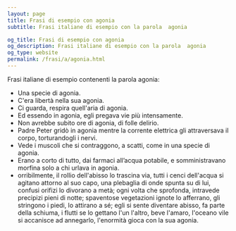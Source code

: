```yaml
---
layout: page
title: Frasi di esempio con agonia 
subtitle: Frasi italiane di esempio con la parola  agonia

og_title: Frasi di esempio con agonia 
og_description: Frasi italiane di esempio con la parola  agonia
og_type: website
permalink: /frasi/a/agonia.html
---
```


Frasi italiane di esempio contenenti la parola agonia:


- Una specie di agonia.
- C'era libertà nella sua agonia.
- Ci guarda, respira quell'aria di agonia.
- Ed essendo in agonia, egli pregava vie più intensamente.
- Non avrebbe subito ore di agonia, di folle delirio.
- Padre Peter gridò in agonia mentre la corrente elettrica gli attraversava il corpo, torturandogli i nervi.
- Vede i muscoli che si contraggono, a scatti, come in una specie di agonia.
- Erano a corto di tutto, dai farmaci all’acqua potabile, e somministravano morfina solo a chi urlava in agonia.
- orribilmente, il rollio dell'abisso lo trascina via, tutti i cenci dell'acqua si agitano attorno al suo capo, una plebaglia di onde spunta su di lui, confusi orifizi lo divorano a metà; ogni volta che sprofonda, intravede precipizi pieni di notte; spaventose vegetazioni ignote lo afferrano, gli stringono i piedi, lo attirano a sé; egli si sente diventare abisso, fa parte della schiuma, i flutti se lo gettano l'un l'altro, beve l'amaro, l'oceano vile si accanisce ad annegarlo, l'enormità gioca con la sua agonia.
